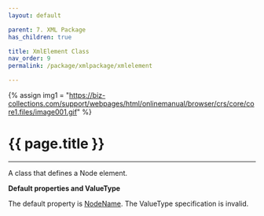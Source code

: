 ```yaml
---
layout: default

parent: 7. XML Package
has_children: true

title: XmlElement Class
nav_order: 9
permalink: /package/xmlpackage/xmlelement

---
```

{% assign img1 = "https://biz-collections.com/support/webpages/html/onlinemanual/browser/crs/core/core1.files/image001.gif" %}

# {{ page.title }}

---

A class that defines a Node element.

**Default properties and ValueType**

The default property is [NodeName](/package/xmlpackage/xmlnode/properties/NodeName). The ValueType specification is invalid.